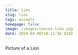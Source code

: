 ```yaml
---
title: Lion
slug: lion
tags: animals
homepage: false
image: /images/canvas-lion.jpg
date: 2019-04-06T18:11:56.939Z
---
```

Picture of a Lion

